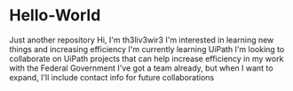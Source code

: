 # Hello-World
Just another repository
Hi, I'm th3liv3wir3
I'm interested in learning new things and increasing efficiency
I'm currently learning UiPath
I'm looking to collaborate on UiPath projects that can help increase efficiency in my work with the Federal Government
I've got a team already, but when I want to expand, I'll include contact info for future collaborations
